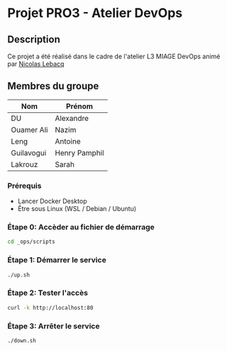# Projet PRO3 - Atelier DevOps

## Description

Ce projet a été réalisé dans le cadre de l'atelier L3 MIAGE DevOps animé par [Nicolas Lebacq](https://github.com/SmashingQuasar)

## Membres du groupe

| Nom               | Prénom            |
|-------------------|-------------------|
| DU                | Alexandre         |
| Ouamer Ali        | Nazim             |
| Leng              | Antoine           |
| Guilavogui        | Henry Pamphil     |
| Lakrouz           | Sarah             |


### Prérequis 
- Lancer Docker Desktop
- Être sous Linux (WSL / Debian / Ubuntu)

### Étape 0: Accèder au fichier de démarrage
```bash
cd _ops/scripts
```
### Étape 1: Démarrer le service
```bash
./up.sh
```
### Étape 2: Tester l'accès
```bash
curl -k http://localhost:80
```

### Étape 3: Arrêter le service
```bash
./down.sh
```